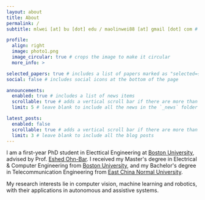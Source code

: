 ```yaml
---
layout: about
title: About
permalink: /
subtitle: mlwei [at] bu [dot] edu / maolinwei88 [at] gmail [dot] com # <a href='#'>Boston University</a>

profile:
  align: right
  image: photo1.png
  image_circular: true # crops the image to make it circular
  more_info: >

selected_papers: true # includes a list of papers marked as "selected={true}"
social: false # includes social icons at the bottom of the page

announcements:
  enabled: true # includes a list of news items
  scrollable: true # adds a vertical scroll bar if there are more than 3 news items
  limit: 5 # leave blank to include all the news in the `_news` folder

latest_posts:
  enabled: false
  scrollable: true # adds a vertical scroll bar if there are more than 3 new posts items
  limit: 3 # leave blank to include all the blog posts
---
```


I am a first-year PhD student in Electtical Engineering at [Boston University](https://www.bu.edu/), advised by Prof. [Eshed Ohn-Bar](https://eshed1.github.io/). I received my Master's degree in Electrical & Computer Engineering from [Boston University](https://www.bu.edu/), and my Bachelor's degree in Telecommunication Engineering from [East China Normal University](https://english.ecnu.edu.cn/).

My research interests lie in computer vision, machine learning and robotics, with their applications in autonomous and assistive systems. 